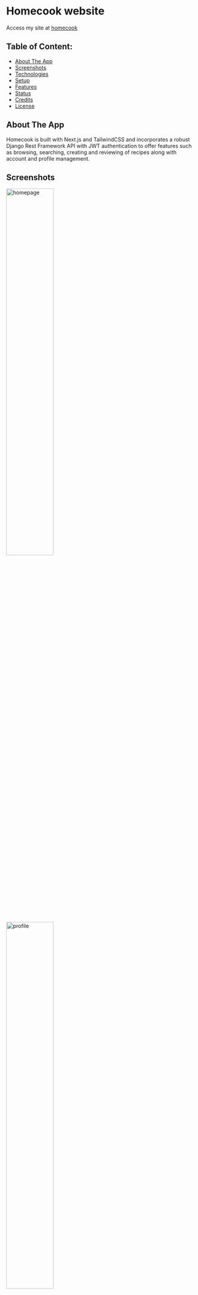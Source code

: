 # Homecook website
Access my site at [homecook](https://homecook.up.railway.app/)

## Table of Content:

- [About The App](#about-the-app)
- [Screenshots](#screenshots)
- [Technologies](#technologies)
- [Setup](#setup)
- [Features](#features)
- [Status](#status)
- [Credits](#credits)
- [License](#license)

## About The App
Homecook is built with Next.js and TailwindCSS and incorporates a robust Django Rest Framework API with JWT authentication to offer features such as browsing, searching, creating and reviewing of recipes along with account and profile management.

## Screenshots

<img src="https://res.cloudinary.com/dui608qtq/image/upload/v1678965198/screenshots/homepage-1_etowig.jpg" alt="homepage" style="width:50%;">
<img src="https://res.cloudinary.com/dui608qtq/image/upload/v1678965198/screenshots/profile_ywfkq5.jpg" alt="profile" style="width:50%;">
<img src="https://res.cloudinary.com/dui608qtq/image/upload/v1678965387/screenshots/category-page_bntmep.jpg" alt="profile" style="width:50%;">
<img src="https://res.cloudinary.com/dui608qtq/image/upload/v1678965448/screenshots/single-page_hzkcw4.jpg" alt="profile" style="width:50%;">

## Technologies
- Next.js 13.1.2
- Js-cookie 3.0.1
- TailwindCSS 3.2.4
- Backend using Django, DRF [find here](https://github.com/hagonin/Recipe-api)

## Setup
- Clone this repository
- Open terminal and run `npm install`
- Run `npm run dev`
- Open http://localhost:3000 with your browser to see the result

## Features
* 🔍 Powerful search bar for recipes by name, ingredients
* 🧾 Recipe categories: easily browse and explore recipes by breakfast, lunch, dinner, etc...
* 🙎 Personalized User Profiles : create profile, save favorite recipes
* 🔑 Secure email and password authentication
* 🔓 Password reset and email verification functionality
* ✨ Rating and review recipes
* 📗Backend is built using Django REST framework and can be found [here](https://recipe-api.up.railway.app/)

## Status
Project is: _in progress_ 

## Credits
List of contriubutors:
- [Mi Huynh](huynhmi1209@gmail.com)
- [Ha Gonin](goninha@outlook.fr)

## License
Usage is provided under the [MIT License](http://opensource.org/licenses/mit-license.php). See LICENSE for the full details.
